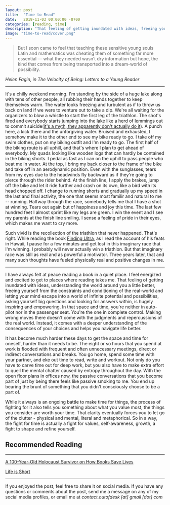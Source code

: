 ```yaml
---
layout: post
title:  "Time to Read"
date:   2019-11-03 00:00:00 -0700
categories: [reading, time]
description: "That feeling of getting inundated with ideas, freeing yourself from the constraints and conditioning of the real-world and letting your mind escape into a world of infinite potential and possibilities, asking yourself big questions and looking for answers within, is hugely inspiring and empowering."
image: "time-to-read/cover.png"
---
```

<blockquote>
But I soon came to feel that teaching these sensitive young souls Latin and mathematics was cheating them of something far more essential — what they needed wasn’t dry information but hope, the kind that comes from being transported into a dream-world of possibility.
</blockquote>
<cite>Helen Fagin, in The Velocity of Being: Letters to a Young Reader</cite>

*****

It's a chilly weekend morning. I'm standing by the side of a huge lake along with tens of other people, all rubbing their hands together to keep themselves warm. The water looks freezing and turbulent as if to throw us back on land if we were to venture out to take a dip. We're all waiting for the organizers to blow a whistle to start the first leg of the triathlon. The shot's fired and everybody starts jumping into the lake like a herd of lemmings out to commit suicide([it's a myth, they apparently don't actually do it](http://www.animalplanet.com/wild-animals/do-lemmings-commit-suicide/)). A punch here, a kick there and the unforgiving water. Bruised and exhausted, I somehow make it to the other end to see my bike ready to go. I take off my swim clothes, put on my biking outfit and I'm ready to go. The first half of the biking route is all uphill, and that's where I plan to get ahead of everybody. My quads looking like wooden logs that can hardly be contained in the biking shorts. I pedal as fast as I can on the uphill to pass people who beat me in water. At the top, I bring my back closer to the frame of the bike and take off in an aerodynamic position. Even with the sunglasses, tears from my eyes due to the headwinds fly backward as if they're going to pierce through the rider behind. At the finish line, I apply the brakes, jump off the bike and let it ride further and crash on its own, like a bird with its head chopped off. I change to running shorts and gradually up my speed in the last and final activity, the one that seems most familir and natural to me -- running. Halfway through the race, somebody tells me that I have a shot at winning. Tears out again but of happiness and joy this time. The last few hundred feet I almost sprint like my legs are green. I win the event and I see my parents at the finish line smiling. I sense a feeling of pride in their eyes, which makes me want to cry more.

Such vivid is the recollection of the triathlon that never happened. That's right. While reading the book [Finding Ultra](https://www.richroll.com/finding-ultra/), as I read the account of his feats in Hawaii, I pause for a few minutes and get lost in this imaginary race that I'm winning. I probably will never actually win a triathlon. But that imaginary race was still as real and as powerful a motivator. Three years later, that and many such thoughts have fueled physically real and positive changes in me.

****

I have always felt at peace reading a book in a quiet place. I feel energized and excited to get to places where reading takes me. That feeling of getting inundated with ideas, understanding the world around you a little better, freeing yourself from the constraints and conditioning of the real-world and letting your mind escape into a world of infinite potential and possibilities, asking yourself big questions and looking for answers within, is hugely inspiring and empowering. In that space and time, you're neither in auto-pilot nor in the passenger seat. You're the one in complete control. Making wrong moves there doesn't come with the judgments and repercussions of the real world. Instead, it comes with a deeper understanding of the consequences of your choices and helps you navigate life better.

It has become much harder these days to get the space and time for oneself, harder than it needs to be. The eight or so hours that you spend at work is flooded with frequent and often unnecessary meetings, direct or indirect conversations and breaks. You go home, spend some time with your partner, and eke out time to read, write and workout. Not only do you have to carve time out for deep work, but you also have to make extra effort to quell the mental chatter caused by entropy throughout the day. With the open floor plans in offices now, the passive conversations that you become part of just by being there feels like passive smoking to me. You end up bearing the brunt of something that you didn't consciously choose to be a part of.

While it always is an ongoing battle to make time for things, the process of fighting for it also tells you something about what you value most, the things you consider are worth your time. That clarity eventually forces you to let go of the clutter - physical and mental, literal and metaphorical. So in a way, the fight for time is actually a fight for values, self-awareness, growth, a fight to shape and refine yourself.

## Recommended Reading
-----

[A 100-Year-Old Holocaust Survivor on How Books Save Lives](https://www.brainpickings.org/2018/12/18/a-velocity-of-being-helen-fagin/)

[Life is Short](http://www.paulgraham.com/vb.html)

*****

If you enjoyed the post, feel free to share it on social media. If you have any questions or comments about the post, send me a message on any of my social media profiles, or email me at *contact.outofdesk [at] gmail [dot] com*
